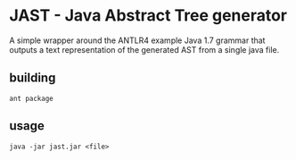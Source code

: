 # JAST - Java Abstract Tree generator

A simple wrapper around the ANTLR4 example Java 1.7 grammar that
outputs a text representation of the generated AST from a single java
file.

## building

	ant package

## usage

	java -jar jast.jar <file>



